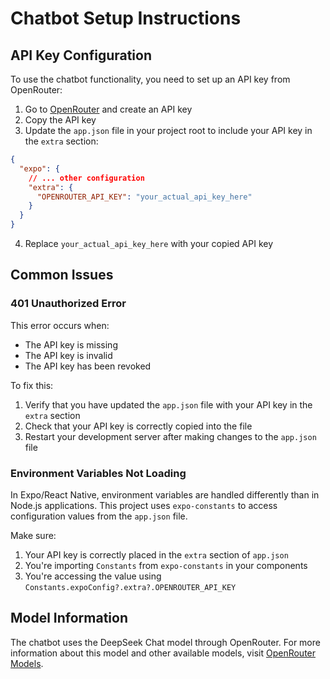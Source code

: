 # Chatbot Setup Instructions

## API Key Configuration

To use the chatbot functionality, you need to set up an API key from OpenRouter:

1. Go to [OpenRouter](https://openrouter.ai/keys) and create an API key
2. Copy the API key
3. Update the `app.json` file in your project root to include your API key in the `extra` section:

```json
{
  "expo": {
    // ... other configuration
    "extra": {
      "OPENROUTER_API_KEY": "your_actual_api_key_here"
    }
  }
}
```

4. Replace `your_actual_api_key_here` with your copied API key

## Common Issues

### 401 Unauthorized Error
This error occurs when:
- The API key is missing
- The API key is invalid
- The API key has been revoked

To fix this:
1. Verify that you have updated the `app.json` file with your API key in the `extra` section
2. Check that your API key is correctly copied into the file
3. Restart your development server after making changes to the `app.json` file

### Environment Variables Not Loading
In Expo/React Native, environment variables are handled differently than in Node.js applications. This project uses `expo-constants` to access configuration values from the `app.json` file.

Make sure:
1. Your API key is correctly placed in the `extra` section of `app.json`
2. You're importing `Constants` from `expo-constants` in your components
3. You're accessing the value using `Constants.expoConfig?.extra?.OPENROUTER_API_KEY`

## Model Information

The chatbot uses the DeepSeek Chat model through OpenRouter. For more information about this model and other available models, visit [OpenRouter Models](https://openrouter.ai/models).
